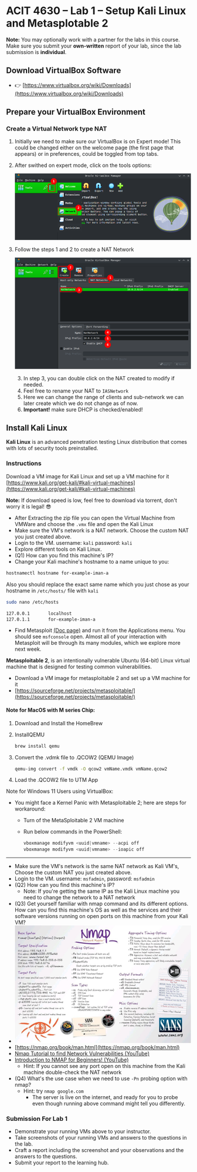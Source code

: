 # ACIT 4630 – Lab 1 – Setup Kali Linux and Metasplotable 2

**Note:**
You may optionally work with a partner for the labs in this course. Make sure you submit your **own-written** report of your lab, since the lab submission is **individual**.

## Download VirtualBox Software

- 👉 [https://www.virtualbox.org/wiki/Downloads](https://www.virtualbox.org/wiki/Downloads)

## Prepare your VirtualBox Environment

### Create a Virtual Network type NAT

1. Initially we need to make sure our VirtualBox is on Expert mode! This could be changed either on the welcome page (the first page that appears) or in preferences, could be toggled from top tabs.

2. After swithed on expert mode, click on the tools options:

    ![alt text](/docs/images/lab1-fig1.png)

3. Follow the steps 1 and 2 to create a NAT Network

    ![alt text](/docs/images/lab1-fig2.png)

    3. In step 3, you can double click on the NAT created to modify if needed.
    4. Feel free to rename your NAT to `IASNetwork`
    5. Here we can change the range of clients and sub-network we can later create which we do not change as of now.
    6. **Important!** make sure DHCP is checked/enabled!

## Install Kali Linux

**Kali Linux** is an advanced penetration testing Linux distribution that comes with lots of security tools preinstalled.

### Instructions
Download a VM image for Kali Linux and set up a VM machine for it [https://www.kali.org/get-kali/#kali-virtual-machines](https://www.kali.org/get-kali/#kali-virtual-machines)

**Note:** If download speed is low, feel free to download via torrent, don't worry it is legal! 😎

- After Extracting the zip file you can open the Virtual Machine from VMWare and choose the `.vmx` file and open the Kali Linux
- Make sure the VM's network is a NAT network. Choose the custom NAT you just created above.
- Login to the VM. username: `kali` password: `kali`
- Explore different tools on Kali Linux.
- (Q1) How can you find this machine's IP?
- Change your Kali machine's hostname to a name unique to you:

```sh
hostnamectl hostname for-example-iman-a
```

Also you should replace the exact same name which you just chose as your hostname in `/etc/hosts/` file with `kali`

```sh
sudo nano /etc/hosts
```

```plaintext
127.0.0.1       localhost
127.0.1.1       for-example-iman-a
```

- Find Metasploit [(Doc page)](https://www.offsec.com/metasploit-unleashed/introduction/) and run it from the Applications menu. You should see `msfconsole` open. Almost all of your interaction with Metasploit will be through its many modules, which we explore more next week.

**Metasploitable 2**, is an intentionally vulnerable Ubuntu (64-bit) Linux virtual machine that is designed for testing common vulnerabilities.

- Download a VM image for metasploitable 2 and set up a VM machine for it
- [https://sourceforge.net/projects/metasploitable/](https://sourceforge.net/projects/metasploitable/)

#### Note for MacOS with M series Chip:

1. Download and Install the HomeBrew
2. InstallQEMU

    ```sh
    brew install qemu
    ```

3. Convert the .vdmk file to .QCOW2 (QEMU Image)

    ```sh
    qemu-img convert -f vmdk -O qcow2 vmName.vmdk vmName.qcow2
    ```

4. Load the .QCOW2 file to UTM App

Note for Windows 11 Users using VirtualBox:

- You might face a Kernel Panic with Metasploitable 2; here are steps for workaround:
  - Turn of the MetaSploitable 2 VM machine
  - Run below commands in the PowerShell:

    ```powershell
    vboxmanage modifyvm <uuid|vmname> --acpi off
    vboxmanage modifyvm <uuid|vmname> --ioapic off
    ```

---

- Make sure the VM's network is the same NAT network as Kali VM's, Choose the custom NAT you just created above.
- Login to the VM. username: `msfadmin`, password: `msfadmin`
- (Q2) How can you find this machine's IP?
  - Note: If you're getting the same IP as the Kali Linux machine you need to change the network to a NAT network
- (Q3) Get yourself familiar with nmap command and its different options. How can you find this machine's OS as well as the services and their software versions running on open ports on this machine from your Kali VM?
- ![nmap-cheatsheet.jpg](../images/nmap-cheatsheet.jpg)
- [https://nmap.org/book/man.html](https://nmap.org/book/man.html)
- [Nmap Tutorial to find Network Vulnerabilities (YouTube)](https://youtu.be/4t4kBkMsDbQ?si=EtiqpWknYs2GBDH_)
- [Introduction to NMAP for Beginners! (YouTube)](https://youtu.be/NYgDzO8iQJ0?si=NcbmoceDVjTYUAM8)
  - Hint: If you cannot see any port open on this machine from the Kali machine double-check the NAT network
- (Q4) What's the use case when we need to use `-Pn` probing option with nmap?
  - Hint: try `nmap google.com`
    - The server is live on the internet, and ready for you to probe even though running above command might tell you differently.

### Submission For Lab 1

- Demonstrate your running VMs above to your instructor.
- Take screenshots of your running VMs and answers to the questions in the lab.
- Craft a report including the screenshot and your observations and the answers to the questions.
- Submit your report to the learning hub.
